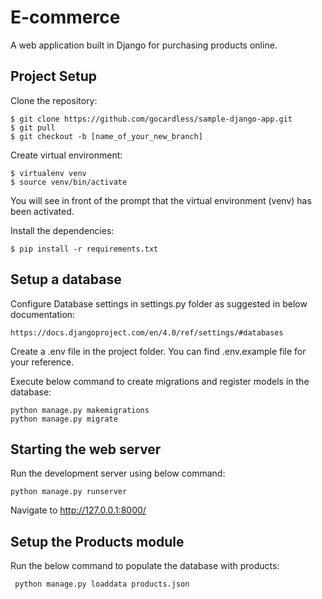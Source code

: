 # **E-commerce**

A web application built in Django for purchasing products online.


## **Project Setup**

Clone the repository:

````
$ git clone https://github.com/gocardless/sample-django-app.git
$ git pull
$ git checkout -b [name_of_your_new_branch]
````

Create virtual environment:

````
$ virtualenv venv
$ source venv/bin/activate
````


You will see in front of the prompt that the virtual environment (venv) has been activated.  

Install the dependencies:

````
$ pip install -r requirements.txt
````

## **Setup a database**

Configure Database settings in settings.py folder as suggested in below documentation:

````
https://docs.djangoproject.com/en/4.0/ref/settings/#databases
````

Create a .env file in the project folder.
You can find .env.example file for your reference.

Execute below command to create migrations and register models in the database:

````
python manage.py makemigrations
python manage.py migrate
````

## **Starting the web server**

Run the development server using below command:

````
python manage.py runserver
````

Navigate to http://127.0.0.1:8000/ 

## Setup the Products module 

Run the below command to populate the database with products:

````
 python manage.py loaddata products.json
 ````













